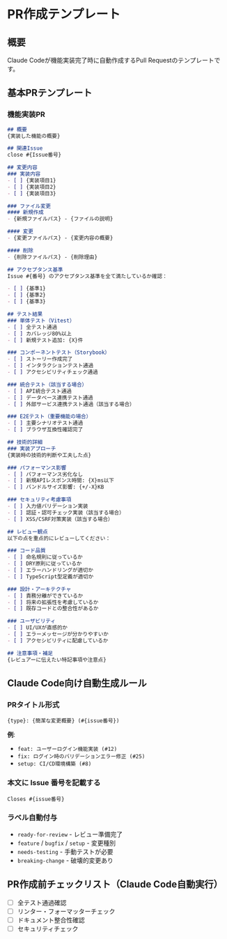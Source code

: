 # PR作成テンプレート

## 概要

Claude Codeが機能実装完了時に自動作成するPull Requestのテンプレートです。

## 基本PRテンプレート

### 機能実装PR

```markdown
## 概要
{実装した機能の概要}

## 関連Issue
close #{Issue番号}

## 変更内容
### 実装内容
- [ ] {実装項目1}
- [ ] {実装項目2}
- [ ] {実装項目3}

### ファイル変更
#### 新規作成
- {新規ファイルパス} - {ファイルの説明}

#### 変更
- {変更ファイルパス} - {変更内容の概要}

#### 削除
- {削除ファイルパス} - {削除理由}

## アクセプタンス基準
Issue #{番号} のアクセプタンス基準を全て満たしているか確認：

- [ ] {基準1}
- [ ] {基準2}
- [ ] {基準3}

## テスト結果
### 単体テスト（Vitest）
- [ ] 全テスト通過
- [ ] カバレッジ80%以上
- [ ] 新規テスト追加: {X}件

### コンポーネントテスト（Storybook）
- [ ] ストーリー作成完了
- [ ] インタラクションテスト通過
- [ ] アクセシビリティチェック通過

### 統合テスト（該当する場合）
- [ ] API統合テスト通過
- [ ] データベース連携テスト通過
- [ ] 外部サービス連携テスト通過（該当する場合）

### E2Eテスト（重要機能の場合）
- [ ] 主要シナリオテスト通過
- [ ] ブラウザ互換性確認完了

## 技術的詳細
### 実装アプローチ
{実装時の技術的判断や工夫した点}

### パフォーマンス影響
- [ ] パフォーマンス劣化なし
- [ ] 新規APIレスポンス時間: {X}ms以下
- [ ] バンドルサイズ影響: {+/-X}KB

### セキュリティ考慮事項
- [ ] 入力値バリデーション実装
- [ ] 認証・認可チェック実装（該当する場合）
- [ ] XSS/CSRF対策実装（該当する場合）

## レビュー観点
以下の点を重点的にレビューしてください：

### コード品質
- [ ] 命名規則に従っているか
- [ ] DRY原則に従っているか
- [ ] エラーハンドリングが適切か
- [ ] TypeScript型定義が適切か

### 設計・アーキテクチャ
- [ ] 責務分離ができているか
- [ ] 将来の拡張性を考慮しているか
- [ ] 既存コードとの整合性があるか

### ユーザビリティ
- [ ] UI/UXが直感的か
- [ ] エラーメッセージが分かりやすいか
- [ ] アクセシビリティに配慮しているか

## 注意事項・補足
{レビュアーに伝えたい特記事項や注意点}
```

## Claude Code向け自動生成ルール

### PRタイトル形式
```
{type}: {簡潔な変更概要} (#{issue番号})
```

**例**:
- `feat: ユーザーログイン機能実装 (#12)`
- `fix: ログイン時のバリデーションエラー修正 (#25)`
- `setup: CI/CD環境構築 (#8)`

### 本文に Issue 番号を記載する
```
Closes #{issue番号}
```

### ラベル自動付与
- `ready-for-review` - レビュー準備完了
- `feature` / `bugfix` / `setup` - 変更種別
- `needs-testing` - 手動テストが必要
- `breaking-change` - 破壊的変更あり

## PR作成前チェックリスト（Claude Code自動実行）
- [ ] 全テスト通過確認
- [ ] リンター・フォーマッターチェック
- [ ] ドキュメント整合性確認
- [ ] セキュリティチェック
